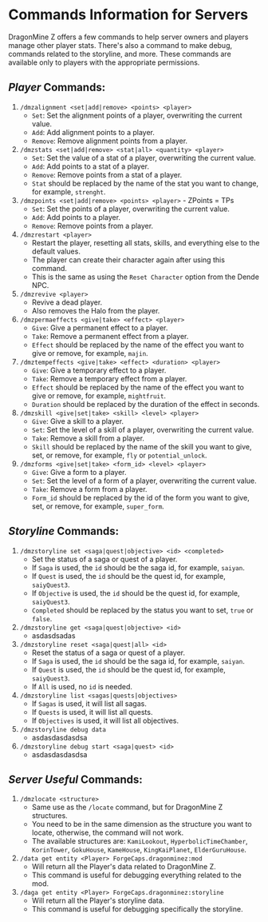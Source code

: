 # Commands Information for Servers

DragonMine Z offers a few commands to help server owners and players manage other player stats. There's also a command to make debug, commands related to the storyline, and more.
These commands are available only to players with the appropriate permissions.

## ***Player* Commands:**
1. `/dmzalignment <set|add|remove> <points> <player>`
     - `Set`: Set the alignment points of a player, overwriting the current value.
     - `Add`: Add alignment points to a player.
     - `Remove`: Remove alignment points from a player.
2. `/dmzstats <set|add|remove> <stat|all> <quantity> <player>`
     - `Set`: Set the value of a stat of a player, overwriting the current value.
     - `Add`: Add points to a stat of a player.
     - `Remove`: Remove points from a stat of a player.
     - `Stat` should be replaced by the name of the stat you want to change, for example, `strenght`.
3. `/dmzpoints <set|add|remove> <points> <player>` - ZPoints = TPs
     - `Set`: Set the points of a player, overwriting the current value.
     - `Add`: Add points to a player.
     - `Remove`: Remove points from a player.
4. `/dmzrestart <player>`
     - Restart the player, resetting all stats, skills, and everything else to the default values.
     - The player can create their character again after using this command.
     - This is the same as using the `Reset Character` option from the Dende NPC.
5. `/dmzrevive <player>`
     - Revive a dead player.
     - Also removes the Halo from the player.
6. `/dmzpermaeffects <give|take> <effect> <player>`
     - `Give`: Give a permanent effect to a player.
     - `Take`: Remove a permanent effect from a player.
     - `Effect` should be replaced by the name of the effect you want to give or remove, for example, `majin`.
7. `/dmztempeffects <give|take> <effect> <duration> <player>`
     - `Give`: Give a temporary effect to a player.
     - `Take`: Remove a temporary effect from a player.
     - `Effect` should be replaced by the name of the effect you want to give or remove, for example, `mightfruit`.
     - `Duration` should be replaced by the duration of the effect in seconds.
8. `/dmzskill <give|set|take> <skill> <level> <player>`
     - `Give`: Give a skill to a player.
     - `Set`: Set the level of a skill of a player, overwriting the current value.
     - `Take`: Remove a skill from a player.
     - `Skill` should be replaced by the name of the skill you want to give, set, or remove, for example, `fly` or `potential_unlock`.
9. `/dmzforms <give|set|take> <form_id> <level> <player>`
     - `Give`: Give a form to a player.
     - `Set`: Set the level of a form of a player, overwriting the current value.
     - `Take`: Remove a form from a player.
     - `Form_id` should be replaced by the id of the form you want to give, set, or remove, for example, `super_form`.  

## ***Storyline* Commands:**
1. `/dmzstoryline set <saga|quest|objective> <id> <completed>`
     - Set the status of a saga or quest of a player.
     - If `Saga` is used, the `id` should be the saga id, for example, `saiyan`.
     - If `Quest` is used, the `id` should be the quest id, for example, `saiyQuest3`.
     - If `Objective` is used, the `id` should be the quest id, for example, `saiyQuest3`.
     - `Completed` should be replaced by the status you want to set, `true` or `false`.
2. `/dmzstoryline get <saga|quest|objective> <id>`
     - asdasdsadas
3. `/dmzstoryline reset <saga|quest|all> <id>`
     - Reset the status of a saga or quest of a player.
     - If `Saga` is used, the `id` should be the saga id, for example, `saiyan`.
     - If `Quest` is used, the `id` should be the quest id, for example, `saiyQuest3`.
     - If `All` is used, no `id` is needed.
4. `/dmzstoryline list <sagas|quests|objectives>`
     - If `Sagas` is used, it will list all sagas.
     - If `Quests` is used, it will list all quests.
     - If `Objectives` is used, it will list all objectives.
5. `/dmzstoryline debug data`
     - asdasdasdasdsa
6. `/dmzstoryline debug start <saga|quest> <id>`
     - asdasdasdasdsa

## ***Server Useful* Commands:**

1. `/dmzlocate <structure>`
     - Same use as the `/locate` command, but for DragonMine Z structures.
     - You need to be in the same dimension as the structure you want to locate, otherwise, the command will not work.
     - The available structures are: `KamiLookout`, `HyperbolicTimeChamber`, `KorinTower`, `GokuHouse`, `KameHouse`, `KingKaiPlanet`, `ElderGuruHouse`.
2. `/data get entity <Player> ForgeCaps.dragonminez:mod`
     - Will return all the Player's data related to DragonMine Z.
     - This command is useful for debugging everything related to the mod.
3. `/daga get entity <Player> ForgeCaps.dragonminez:storyline`
     - Will return all the Player's storyline data.
     - This command is useful for debugging specifically the storyline.